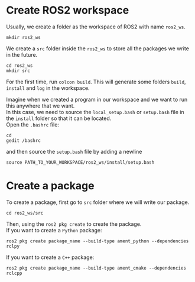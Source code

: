 # Create ROS2 workspace
Usually, we create a folder as the workspace of ROS2 with name `ros2_ws`.
```
mkdir ros2_ws
```
We create a `src` folder inside the `ros2_ws` to store all the packages we write in the future.
```
cd ros2_ws
mkdir src
```
For the first time, run `colcon build`. This will generate some folders `build`, `install` and `log` in the workspace.  

Imagine when we created a program in our workspace and we want to run this anywhere that we want.  
In this case, we need to source the `local_setup.bash` or `setup.bash` file in the `install` folder so that it can be located.  
Open the `.bashrc` file:
```
cd
gedit /bashrc
```
and then source the `setup.bash` file by adding a newline
```
source PATH_TO_YOUR_WORKSPACE/ros2_ws/install/setup.bash
```

# Create a package
To create a package, first go to `src` folder where we will write our package.
```
cd ros2_ws/src
```
Then, using the `ros2 pkg create` to create the package.  
If you want to create a `Python` package:
```
ros2 pkg create package_name --build-type ament_python --dependencies rclpy
```
If you want to create a `C++` package:
```
ros2 pkg create package_name --build-type ament_cmake --dependencies rclcpp
```



